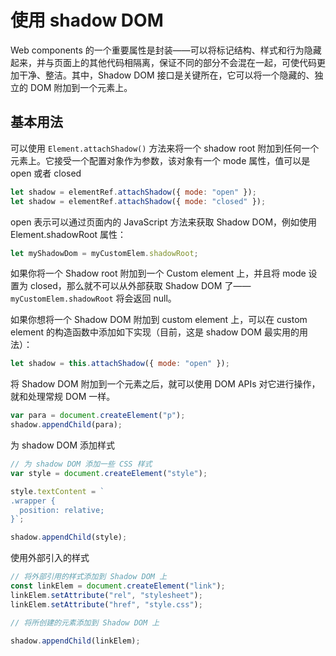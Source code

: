 # 使用 shadow DOM

Web components 的一个重要属性是封装——可以将标记结构、样式和行为隐藏起来，并与页面上的其他代码相隔离，保证不同的部分不会混在一起，可使代码更加干净、整洁。其中，Shadow DOM 接口是关键所在，它可以将一个隐藏的、独立的 DOM 附加到一个元素上。

## 基本用法

可以使用 `Element.attachShadow()` 方法来将一个 shadow root 附加到任何一个元素上。它接受一个配置对象作为参数，该对象有一个 mode 属性，值可以是 open 或者 closed

```javascript
let shadow = elementRef.attachShadow({ mode: "open" });
let shadow = elementRef.attachShadow({ mode: "closed" });
```

open 表示可以通过页面内的 JavaScript 方法来获取 Shadow DOM，例如使用 Element.shadowRoot 属性：

```javascript
let myShadowDom = myCustomElem.shadowRoot;
```

如果你将一个 Shadow root 附加到一个 Custom element 上，并且将 mode 设置为 closed，那么就不可以从外部获取 Shadow DOM 了——`myCustomElem.shadowRoot` 将会返回 null。

如果你想将一个 Shadow DOM 附加到 custom element 上，可以在 custom element 的构造函数中添加如下实现（目前，这是 shadow DOM 最实用的用法）：

```javascript
let shadow = this.attachShadow({ mode: "open" });
```

将 Shadow DOM 附加到一个元素之后，就可以使用 DOM APIs 对它进行操作，就和处理常规 DOM 一样。

```javascript
var para = document.createElement("p");
shadow.appendChild(para);
```

为 shadow DOM 添加样式

```javascript
// 为 shadow DOM 添加一些 CSS 样式
var style = document.createElement("style");

style.textContent = `
.wrapper {
  position: relative;
}`;

shadow.appendChild(style);
```

使用外部引入的样式

```javascript
// 将外部引用的样式添加到 Shadow DOM 上
const linkElem = document.createElement("link");
linkElem.setAttribute("rel", "stylesheet");
linkElem.setAttribute("href", "style.css");

// 将所创建的元素添加到 Shadow DOM 上

shadow.appendChild(linkElem);
```

